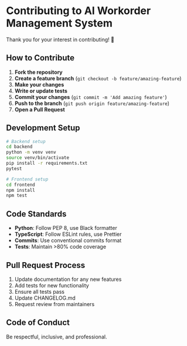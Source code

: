 # Contributing to AI Workorder Management System

Thank you for your interest in contributing! 🎉

## How to Contribute

1. **Fork the repository**
2. **Create a feature branch** (`git checkout -b feature/amazing-feature`)
3. **Make your changes**
4. **Write or update tests**
5. **Commit your changes** (`git commit -m 'Add amazing feature'`)
6. **Push to the branch** (`git push origin feature/amazing-feature`)
7. **Open a Pull Request**

## Development Setup
```bash
# Backend setup
cd backend
python -m venv venv
source venv/bin/activate
pip install -r requirements.txt
pytest

# Frontend setup
cd frontend
npm install
npm test
```

## Code Standards

- **Python**: Follow PEP 8, use Black formatter
- **TypeScript**: Follow ESLint rules, use Prettier
- **Commits**: Use conventional commits format
- **Tests**: Maintain >80% code coverage

## Pull Request Process

1. Update documentation for any new features
2. Add tests for new functionality
3. Ensure all tests pass
4. Update CHANGELOG.md
5. Request review from maintainers

## Code of Conduct

Be respectful, inclusive, and professional.

